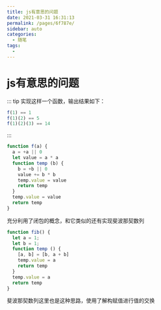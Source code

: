 ```yaml
---
title: js有意思的问题
date: 2021-03-31 16:31:13
permalink: /pages/6f787e/
sidebar: auto
categories:
  - 随笔
tags:
  - 
---
```

# js有意思的问题 

::: tip
实现这样一个函数，输出结果如下：
```js
f(1) == 1
f(1)(2) == 5
f(1)(2)(3) == 14
```
:::

```js
function f(a) {
  a = +a || 0
  let value = a * a
  function temp (b) {
    b = +b || 0
    value += b * b
    temp.value = value
    return temp
  }
  temp.value = value
  return temp
}
```

充分利用了闭包的概念，和它类似的还有实现斐波那契数列

```js
function fib() {
  let a = 1;
  let b = 1;
  function temp () {
    [a, b] = [b, a + b]
    temp.value = a
    return temp
  }
  temp.value = a
  return temp
}
```

斐波那契数列这里也是这种思路，使用了解构赋值进行值的交换
